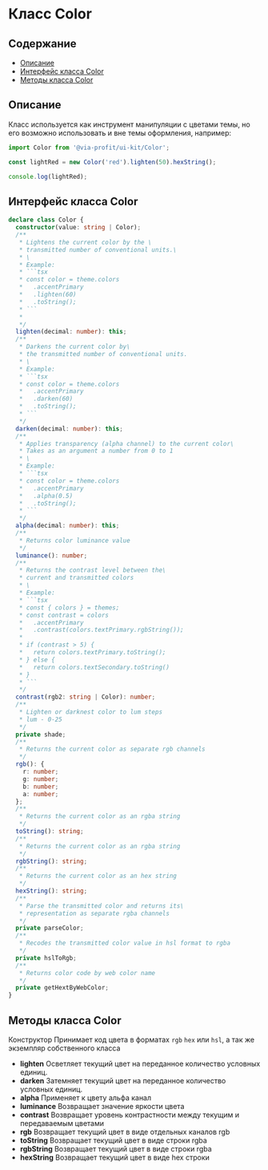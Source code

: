 # Класс Color

## Содержание

- [Описание](#описание)
- [Интерфейс класса Color](#интерфейс-класса-color)
- [Методы класса Color](#методы-класса-color)


## Описание

Класс используется как инструмент манипуляции с цветами темы, но его возможно использовать и вне темы оформления, например:

```ts
import Color from '@via-profit/ui-kit/Color';

const lightRed = new Color('red').lighten(50).hexString();

console.log(lightRed);
```

## Интерфейс класса Color

````ts
declare class Color {
  constructor(value: string | Color);
  /**
   * Lightens the current color by the \
   * transmitted number of conventional units.\
   * \
   * Example:
   * ```tsx
   * const color = theme.colors
   *   .accentPrimary
   *   .lighten(60)
   *   .toString();
   * ```
   *
   */
  lighten(decimal: number): this;
  /**
   * Darkens the current color by\
   * the transmitted number of conventional units.
   * \
   * Example:
   * ```tsx
   * const color = theme.colors
   *   .accentPrimary
   *   .darken(60)
   *   .toString();
   * ```
   */
  darken(decimal: number): this;
  /**
   * Applies transparency (alpha channel) to the current color\
   * Takes as an argument a number from 0 to 1
   * \
   * Example:
   * ```tsx
   * const color = theme.colors
   *   .accentPrimary
   *   .alpha(0.5)
   *   .toString();
   * ```
   */
  alpha(decimal: number): this;
  /**
   * Returns color luminance value
   */
  luminance(): number;
  /**
   * Returns the contrast level between the\
   * current and transmitted colors
   * \
   * Example:
   * ```tsx
   * const { colors } = themes;
   * const contrast = colors
   *   .accentPrimary
   *   .contrast(colors.textPrimary.rgbString());
   *
   * if (contrast > 5) {
   *   return colors.textPrimary.toString();
   * } else {
   *   return colors.textSecondary.toString()
   * }
   * ```
   */
  contrast(rgb2: string | Color): number;
  /**
   * Lighten or darknest color to lum steps
   * lum - 0-25
   */
  private shade;
  /**
   * Returns the current color as separate rgb channels
   */
  rgb(): {
    r: number;
    g: number;
    b: number;
    a: number;
  };
  /**
   * Returns the current color as an rgba string
   */
  toString(): string;
  /**
   * Returns the current color as an rgba string
   */
  rgbString(): string;
  /**
   * Returns the current color as an hex string
   */
  hexString(): string;
  /**
   * Parse the transmitted color and returns its\
   * representation as separate rgba channels
   */
  private parseColor;
  /**
   * Recodes the transmitted color value in hsl format to rgba
   */
  private hslToRgb;
  /**
   * Returns color code by web color name
   */
  private getHextByWebColor;
}
````

## Методы класса Color

Конструктор Принимает код цвета в форматах `rgb` `hex` или `hsl`, а так же экземпляр собственного класса

- **lighten** Осветляет текущий цвет на переданное количество условных единиц.
- **darken** Затемняет текущий цвет на переданное количество условных единиц.
- **alpha** Применяет к цвету альфа канал
- **luminance** Возвращает значение яркости цвета
- **contrast** Возвращает уровень контрастности между текущим и передаваемым цветами
- **rgb** Возвращает текущий цвет в виде отдельных каналов rgb
- **toString** Возвращает текущий цвет в виде строки rgba
- **rgbString** Возвращает текущий цвет в виде строки rgba
- **hexString** Возвращает текущий цвет в виде hex строки
